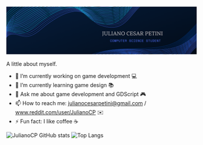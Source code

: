 ![alt text][logo]

[logo]: https://github.com/JulianoCP/JulianoCP/blob/main/logo.png

A little about myself.

- 🔭 I’m currently working on game development 💻
- 🌱 I’m currently learning game design 📚
- 💬 Ask me about game development and GDScript 🎮
- 📫 How to reach me: julianocesarpetini@gmail.com / www.reddit.com/user/JulianoCP ✉️
- ⚡ Fun fact: I like coffee ☕

![JulianoCP GitHub stats](https://github-readme-stats.vercel.app/api?username=julianocp&show_icons=true&theme=tokyonight) ![Top Langs](https://github-readme-stats.vercel.app/api/top-langs/?username=julianocp&layout=compact&theme=tokyonight)
